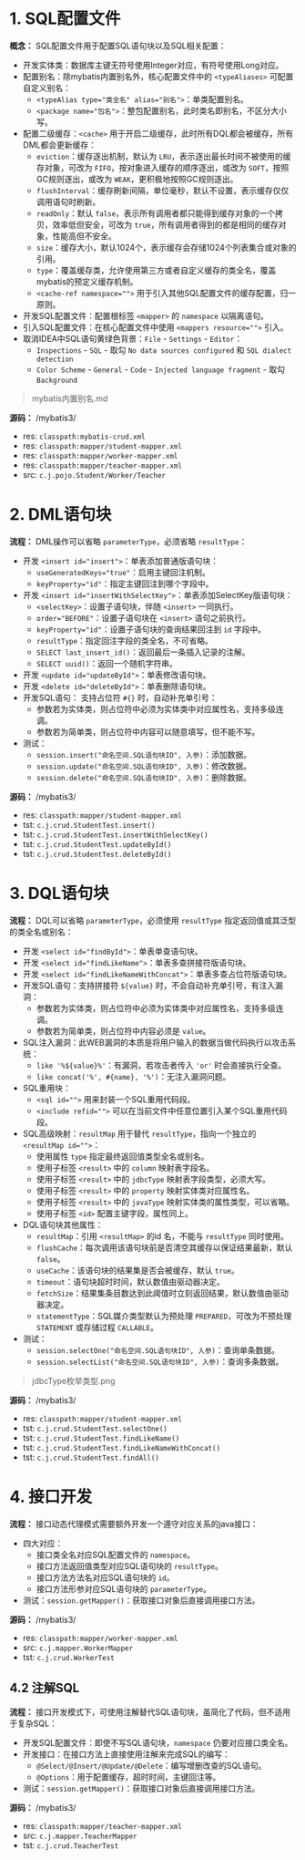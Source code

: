 # 1. SQL配置文件

**概念：** SQL配置文件用于配置SQL语句块以及SQL相关配置：
- 开发实体类：数据库主键无符号使用Integer对应，有符号使用Long对应。
- 配置别名：除mybatis内置别名外，核心配置文件中的 `<typeAliases>` 可配置自定义别名：
    - `<typeAlias type="类全名" alias="别名">`：单类配置别名。
    - `<package name="包名">`：整包配置别名，此时类名即别名，不区分大小写。
- 配置二级缓存：`<cache>` 用于开启二级缓存，此时所有DQL都会被缓存，所有DML都会更新缓存：
    - `eviction`：缓存逐出机制，默认为 `LRU`，表示逐出最长时间不被使用的缓存对象，可改为 `FIFO`，按对象进入缓存的顺序逐出，或改为 `SOFT`，按照GC规则逐出，或改为 `WEAK`，更积极地按照GC规则逐出。
    - `flushInterval`：缓存刷新间隔，单位毫秒，默认不设置，表示缓存仅仅调用语句时刷新。
    - `readOnly`：默认 `false`，表示所有调用者都只能得到缓存对象的一个拷贝，效率低但安全，可改为 `true`，所有调用者得到的都是相同的缓存对象，性能高但不安全。
    - `size`：缓存大小，默认1024个，表示缓存会存储1024个列表集合或对象的引用。
    - `type`：覆盖缓存类，允许使用第三方或者自定义缓存的类全名，覆盖mybatis的预定义缓存机制。
    - `<cache-ref namespace="">` 用于引入其他SQL配置文件的缓存配置，归一原则。
- 开发SQL配置文件：配置根标签 `<mapper>` 的 `namespace` 以隔离语句。 
- 引入SQL配置文件：在核心配置文件中使用 `<mappers resource="">` 引入。
- 取消IDEA中SQL语句黄绿色背景：`File` - `Settings` - `Editor`：
    - `Inspections` - `SQL` - 取勾 `No data sources configured` 和 `SQL dialect detection`
    - `Color Scheme` - `General` - `Code` - `Injected language fragment` - 取勾 `Background`

> mybatis内置别名.md

**源码：** /mybatis3/
- res: `classpath:mybatis-crud.xml`
- res: `classpath:mapper/student-mapper.xml`
- res: `classpath:mapper/worker-mapper.xml`
- res: `classpath:mapper/teacher-mapper.xml`
- src: `c.j.pojo.Student/Worker/Teacher`

# 2. DML语句块

**流程：** DML操作可以省略 `parameterType`，必须省略 `resultType`：
- 开发 `<insert id="insert">`：单表添加普通版语句块：
    - `useGeneratedKeys="true"`：启用主键回注机制。
    - `keyProperty="id"`：指定主键回注到哪个字段中。
- 开发 `<insert id="insertWithSelectKey">`：单表添加SelectKey版语句块：
    - `<selectKey>`：设置子语句块，伴随 `<insert>` 一同执行。
    - `order="BEFORE"`：设置子语句块在 `<insert>` 语句之前执行。
    - `keyProperty="id"`：设置子语句块的查询结果回注到 `id` 字段中。
    - `resultType`：指定回注字段的类全名，不可省略。
    - `SELECT last_insert_id()`：返回最后一条插入记录的注解。
    - `SELECT uuid()`：返回一个随机字符串。
- 开发 `<update id="updateById">`：单表修改语句块。
- 开发 `<delete id="deleteById">`：单表删除语句块。
- 开发SQL语句： 支持占位符 `#{}` 时，自动补充单引号：
    - 参数若为实体类，则占位符中必须为实体类中对应属性名，支持多级连调。
    - 参数若为简单类，则占位符中内容可以随意填写，但不能不写。
- 测试：
    - `session.insert("命名空间.SQL语句块ID", 入参)`：添加数据。
    - `session.update("命名空间.SQL语句块ID", 入参)`：修改数据。
    - `session.delete("命名空间.SQL语句块ID", 入参)`：删除数据。

**源码：** /mybatis3/
- res: `classpath:mapper/student-mapper.xml`
- tst: `c.j.crud.StudentTest.insert()`
- tst: `c.j.crud.StudentTest.insertWithSelectKey()`
- tst: `c.j.crud.StudentTest.updateById()`
- tst: `c.j.crud.StudentTest.deleteById()`

# 3. DQL语句块

**流程：** DQL可以省略 `parameterType`，必须使用 `resultType` 指定返回值或其泛型的类全名或别名：
- 开发 `<select id="findById">`：单表单查语句块。
- 开发 `<select id="findLikeName">`：单表多查拼接符版语句块。
- 开发 `<select id="findLikeNameWithConcat">`：单表多查占位符版语句块。
- 开发SQL语句：支持拼接符 `${value}` 时，不会自动补充单引号，有注入漏洞：
    - 参数若为实体类，则占位符中必须为实体类中对应属性名，支持多级连调。
    - 参数若为简单类，则占位符中内容必须是 `value`。
- SQL注入漏洞：此WEB漏洞的本质是将用户输入的数据当做代码执行以攻击系统：
    - `like '%${value}%'`：有漏洞，若攻击者传入 `'or'` 时会直接执行全查。
    - `like concat('%', #{name}, '%')`：无注入漏洞问题。
- SQL重用块：
    - `<sql id="">` 用来封装一个SQL重用代码段。
    - `<include refid="">` 可以在当前文件中任意位置引入某个SQL重用代码段。
- SQL高级映射：`resultMap` 用于替代 `resultType`，指向一个独立的 `<resultMap id="">`：
    - 使用属性 `type` 指定最终返回值类型全名或别名。
    - 使用子标签 `<result>` 中的 `column` 映射表字段名。
    - 使用子标签 `<result>` 中的 `jdbcType` 映射表字段类型，必须大写。
    - 使用子标签 `<result>` 中的 `property` 映射实体类对应属性名。
    - 使用子标签 `<result>` 中的 `javaType` 映射实体类的属性类型，可以省略。
    - 使用子标签 `<id>` 配置主键字段，属性同上。
- DQL语句块其他属性：
    - `resultMap`：引用 `<resultMap>` 的id 名，不能与 `resultType` 同时使用。 
    - `flushCache`：每次调用该语句块前是否清空其缓存以保证结果最新，默认 `false`。
    - `useCache`：该语句块的结果集是否会被缓存，默认 `true`。
    - `timeout`：语句块超时时间，默认数值由驱动器决定。
    - `fetchSize`：结果集条目数达到此阈值时立刻返回结果，默认数值由驱动器决定。
    - `statementType`：SQL媒介类型默认为预处理 `PREPARED`，可改为不预处理 `STATEMENT` 或存储过程 `CALLABLE`。
- 测试：
    - `session.selectOne("命名空间.SQL语句块ID", 入参)`：查询单条数据。
    - `session.selectList("命名空间.SQL语句块ID", 入参)`：查询多条数据。

> jdbcType枚举类型.png

**源码：** /mybatis3/
- res: `classpath:mapper/student-mapper.xml`
- tst: `c.j.crud.StudentTest.selectOne()`
- tst: `c.j.crud.StudentTest.findLikeName()`
- tst: `c.j.crud.StudentTest.findLikeNameWithConcat()`
- tst: `c.j.crud.StudentTest.findAll()`

# 4. 接口开发

**流程：** 接口动态代理模式需要额外开发一个遵守对应关系的java接口：
- 四大对应：
    - 接口类全名对应SQL配置文件的 `namespace`。
    - 接口方法返回值类型对应SQL语句块的 `resultType`。
    - 接口方法方法名对应SQL语句块的 `id`。
    - 接口方法形参对应SQL语句块的 `parameterType`。
- 测试：`session.getMapper()`：获取接口对象后直接调用接口方法。

**源码：** /mybatis3/
- res: `classpath:mapper/worker-mapper.xml`
- src: `c.j.mapper.WorkerMapper`
- tst: `c.j.crud.WorkerTest`

## 4.2 注解SQL

**流程：** 接口开发模式下，可使用注解替代SQL语句块，虽简化了代码，但不适用于复杂SQL：
- 开发SQL配置文件：即使不写SQL语句块，`namespace` 仍要对应接口类全名。
- 开发接口：在接口方法上直接使用注解来完成SQL的编写：
    - `@Select/@Insert/@Update/@Delete`：编写增删改查的SQL语句。
    - `@Options`：用于配置缓存，超时时间，主键回注等。
- 测试：`session.getMapper()`：获取接口对象后直接调用接口方法。

**源码：** /mybatis3/
- res: `classpath:mapper/teacher-mapper.xml`
- src: `c.j.mapper.TeacherMapper`
- tst: `c.j.crud.TeacherTest`